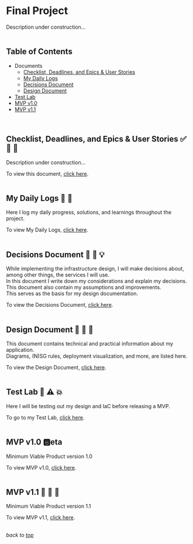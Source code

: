 # <a id="top">Final Project</a>
Description under construction...    
<br>

## Table of Contents
- Documents
    - [Checklist, Deadlines, and Epics & User Stories](#cde)
    - [My Daily Logs](#mdl)
    - [Decisions Document](#decisiondoc)
    - [Design Document](#designdoc)
- [Test Lab](#testlab)
- [MVP v1.0](#mvp10)
- [MVP v1.1](#mvp11)  
<br>

## <a id="cde">Checklist, Deadlines, and Epics & User Stories</a> ✅ 📌 📄
Description under construction...

To view this document, [click here](/10_Final-Project/Documents/checklist_deadlines_user-stories.md).  
<br>

## <a id="mdl">My Daily Logs</a> 📓 📅
Here I log my daily progress, solutions, and learnings throughout the project.  

To view My Daily Logs, [click here](/10_Final-Project/Documents/my_daily_logs.md).  
<br>

## <a id="decisiondoc">Decisions Document</a> 📗 💭 💡
While implementing the infrastructure design, I will make decisions about, among other things, the services I will use.   
In this document I write down my considerations and explain my decisions. This document also contain my assumptions and improvements.  
This serves as the basis for my design documentation.  

To view the Decisions Document, [click here](/10_Final-Project/Documents/decisions_doc.md).  
<br>

## <a id="designdoc">Design Document</a> 📘 👷 🔨
This document contains technical and practical information about my application.  
Diagrams, (N)SG rules, deployment visualization, and more, are listed here.  

To view the Design Document, [click here](/10_Final-Project/Documents/design_doc.md).  
<br>

## <a id="testlab">Test Lab</a> 🚧 ⚠️ 💥
Here I will be testing out my design and IaC before releasing a MVP.

To go to my Test Lab, [click here](/10_Final-Project/Test_Lab/).  
<br>

## <a id="mvp10">MVP v1.0</a> 🅱️eta
Minimum Viable Product version 1.0  

To view MVP v1.0, [click here](/10_Final-Project/MVP_v1.0/).  
<br>

## <a id="mvp11">MVP v1.1</a> 🏁 🏁 🏁
Minimum Viable Product version 1.1  

To view MVP v1.1, [click here](/10_Final-Project/MVP_v1.1/).  
<br>

*back to [top](#top)*  
<br>